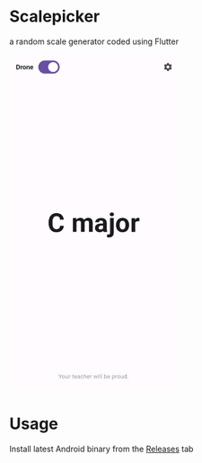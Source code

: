 # Scalepicker
a random scale generator coded using Flutter

<img src="https://github.com/lawnclppings/scalepicker/blob/main/assets/preview.png" width="300"> 

# Usage
Install latest Android binary from the [Releases](https://github.com/lawnclppings/scalepicker/releases/latest) tab

